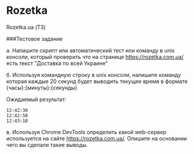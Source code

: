 # Rozetka
Rozetka.ua (ТЗ)

###Тестовое задание

а. Напишите скрипт или автоматический тест или команду в unix консоли, который проверить что на странице https://rozetka.com.ua/ есть текст "Доставка по всей Украине"


б. Используя командную строку в unix консоли, напишите команду которая каждые 20 секунд будет выводить текущее время в формате {часы}:{минуты}:{секунды}


Ожидаемый результат:

    12:42:30
    12:42:50
    12:43:10


в. Используя Chrome DevTools определить какой web-сервер используется на сайте https://rozetka.com.ua/. Опишите на основании чего вы сделали такие выводы.
